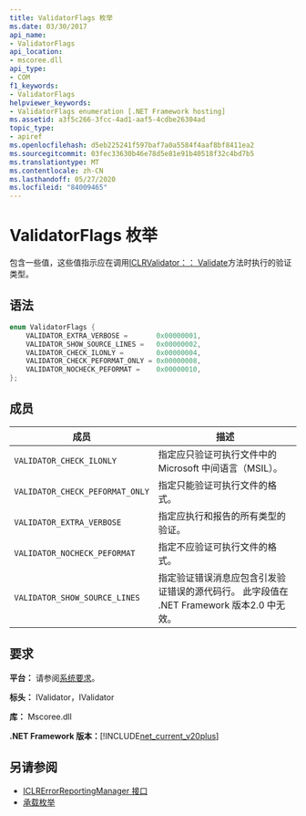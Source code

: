 ```yaml
---
title: ValidatorFlags 枚举
ms.date: 03/30/2017
api_name:
- ValidatorFlags
api_location:
- mscoree.dll
api_type:
- COM
f1_keywords:
- ValidatorFlags
helpviewer_keywords:
- ValidatorFlags enumeration [.NET Framework hosting]
ms.assetid: a3f5c266-3fcc-4ad1-aaf5-4cdbe26304ad
topic_type:
- apiref
ms.openlocfilehash: d5eb225241f597baf7a0a5584f4aaf8bf8411ea2
ms.sourcegitcommit: 03fec33630b46e78d5e81e91b40518f32c4bd7b5
ms.translationtype: MT
ms.contentlocale: zh-CN
ms.lasthandoff: 05/27/2020
ms.locfileid: "84009465"
---
```

# <a name="validatorflags-enumeration"></a>ValidatorFlags 枚举
包含一些值，这些值指示应在调用[ICLRValidator：： Validate](iclrvalidator-validate-method.md)方法时执行的验证类型。  
  
## <a name="syntax"></a>语法  
  
```cpp  
enum ValidatorFlags {  
    VALIDATOR_EXTRA_VERBOSE =       0x00000001,  
    VALIDATOR_SHOW_SOURCE_LINES =   0x00000002,  
    VALIDATOR_CHECK_ILONLY =        0x00000004,  
    VALIDATOR_CHECK_PEFORMAT_ONLY = 0x00000008,  
    VALIDATOR_NOCHECK_PEFORMAT =    0x00000010,  
};  
```  
  
## <a name="members"></a>成员  
  
|成员|描述|  
|------------|-----------------|  
|`VALIDATOR_CHECK_ILONLY`|指定应只验证可执行文件中的 Microsoft 中间语言（MSIL）。|  
|`VALIDATOR_CHECK_PEFORMAT_ONLY`|指定只能验证可执行文件的格式。|  
|`VALIDATOR_EXTRA_VERBOSE`|指定应执行和报告的所有类型的验证。|  
|`VALIDATOR_NOCHECK_PEFORMAT`|指定不应验证可执行文件的格式。|  
|`VALIDATOR_SHOW_SOURCE_LINES`|指定验证错误消息应包含引发验证错误的源代码行。 此字段值在 .NET Framework 版本2.0 中无效。|  
  
## <a name="requirements"></a>要求  
 **平台：** 请参阅[系统要求](../../get-started/system-requirements.md)。  
  
 **标头：** IValidator，IValidator  
  
 **库：** Mscoree.dll  
  
 **.NET Framework 版本：**[!INCLUDE[net_current_v20plus](../../../../includes/net-current-v20plus-md.md)]  
  
## <a name="see-also"></a>另请参阅

- [ICLRErrorReportingManager 接口](iclrerrorreportingmanager-interface.md)
- [承载枚举](hosting-enumerations.md)

